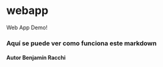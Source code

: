 # webapp
 Web App Demo! 
### Aquí se puede ver como funciona este markdown
#### Autor Benjamín Racchi